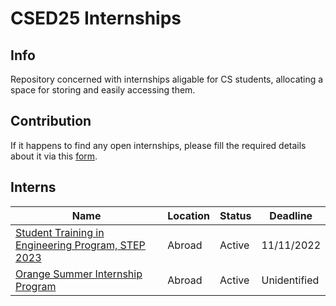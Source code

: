 # CSED25 Internships

## Info
Repository concerned with internships aligable for CS students, allocating a space for storing and easily accessing them.
  
## Contribution
If it happens to find any open internships, please fill the required details about it via this [form](https://docs.google.com/forms/d/e/1FAIpQLSd4RoZeTgh7bJ2fLb7HgJCombEjj1C4GJpUQKIFivW3ENlm_w/viewform?usp=sf_link).

## Interns
| Name | Location | Status | Deadline |
|------|----------|--------|----------|
|[Student Training in Engineering Program, STEP 2023](https://careers.google.com/jobs/results/117877745121141446-student-training-in-engineering-program-step-2023/?fbclid=IwAR3egS01WTneG6eyTZs8C181IY6tWZ4HbCJI9P2578FLDgdEIdsFyPMOwP8) | Abroad | Active | 11/11/2022 |
|[Orange Summer Internship Program](https://msurvey.orange.com/summerinternshipprogram?fbclid=IwAR2g-Dd12rpmZ9-_Icc6obEJkqaTcrIgljTIY5lsVQpU-0DiGpml31cfOp0) | Abroad | Active | Unidentified |
